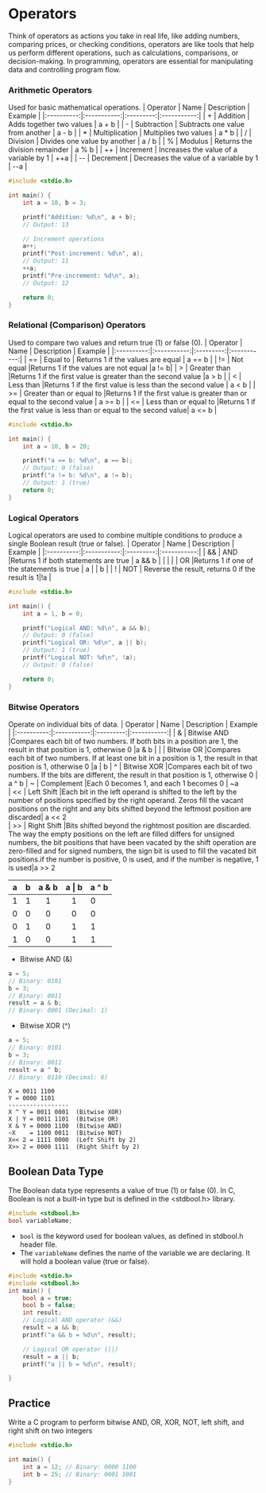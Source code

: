 # Operators

Think of operators as actions you take in real life, like adding numbers, comparing prices, or checking conditions, operators are like tools that help us perform different operations, such as calculations, comparisons, or decision-making. In programming, operators are essential for manipulating data and controlling program flow.




### Arithmetic Operators

Used for basic mathematical operations.
| Operator | Name   | Description | Example  |
|:----------:|:-----------:|:---------:|:-----------:|
| +      |  Addition   |   	Adds together two values      |     a + b        |
| -      |   Subtraction  | Subtracts one value from another     |     a - b         |
| *      |   Multiplication  |    Multiplies two values     |    a * b         |
| /      |   	Division  |    Divides one value by another     |     a / b       |
| %      |    Modulus |      Returns the division remainder   |   a % b          |
| ++     |    Increment |     	Increases the value of a variable by 1    |   ++a          |
| --     |    Decrement |     	Decreases the value of a variable by 1    |   --a          |

 
```c
#include <stdio.h>

int main() {
    int a = 10, b = 3;

    printf("Addition: %d\n", a + b);
    // Output: 13

    // Increment operations
    a++;
    printf("Post-increment: %d\n", a);
    // Output: 11
    ++a;
    printf("Pre-increment: %d\n", a);
    // Output: 12

    return 0;
}
```
### Relational (Comparison) Operators

Used to compare two values and return true (1) or false (0).
| Operator | Name   | Description | Example  |
|:----------:|:-----------:|:---------:|:-----------:|
| ==          |  	Equal to   |   Returns 1 if the values are equal     |    a == b         |
| !=      | Not equal  |Returns 1 if the values are not equal |a != b|
| >      | Greater than |Returns 1 if the first value is greater than the second value |a > b |
| <      | Less than  |Returns 1 if the first value is less than the second value | a < b |
| >=     | Greater than or equal to |Returns 1 if the first value is greater than or equal to the second value |   a >= b   |
| <=     | Less than or equal to |Returns 1 if the first value is less than or equal to the second value|      a <= b        |  

```c
#include <stdio.h>

int main() {
    int a = 10, b = 20;

    printf("a == b: %d\n", a == b);
    // Output: 0 (false)
    printf("a != b: %d\n", a != b);
    // Output: 1 (true)
    return 0;
}
```


### Logical Operators

Logical operators are used to combine multiple conditions to produce a single Boolean result (true or false).
| Operator | Name   | Description | Example  |
|:----------:|:-----------:|:---------:|:-----------:|
| &&     | AND |Returns 1 if both statements are true | a && b |
|  \| \|   | OR |Returns 1 if one of the statements is true | a \| \| b   |
| !      |	NOT | Reverse the result, returns 0 if the result is 1|!a |

```c
#include <stdio.h>

int main() {
    int a = 1, b = 0;

    printf("Logical AND: %d\n", a && b);
    // Output: 0 (false)
    printf("Logical OR: %d\n", a || b);
    // Output: 1 (true)
    printf("Logical NOT: %d\n", !a);
    // Output: 0 (false)

    return 0;
}
```

### Bitwise Operators

Operate on individual bits of data.
| Operator | Name   | Description | Example  |
|:----------:|:-----------:|:---------:|:-----------:|
| &      | Bitwise AND |Compares each bit of two numbers. If both bits in a position are 1, the result in that position is 1, otherwise 0     |a & b 
| \|     | Bitwise OR  |Compares each bit of two numbers. If at least one bit in a position is 1, the result in that position is 1, otherwise 0     |a \| b 
| ^      | Bitwise XOR |Compares each bit of two numbers. If the bits are different, the result in that position is 1, otherwise 0       | a ^ b
| ~      | Complement  |Each 0 becomes 1, and each 1 becomes 0   | ~a  
| <<     | Left Shift  |Each bit in the left operand is shifted to the left by the number of positions specified by the right operand. Zeros fill the vacant positions on the right and any bits shifted beyond the leftmost position are discarded|  a << 2   
| >>     |  Right Shift |Bits shifted beyond the rightmost position are discarded. The way the empty positions on the left are filled differs for unsigned numbers, the bit positions that have been vacated by the shift operation are zero-filled and for signed numbers, the sign bit is used to fill the vacated bit positions.if the number is positive, 0 is used, and if the number is negative, 1 is used|a >> 2 


   | a | b | a & b | a \| b | a ^ b |
   |:---:|:---:|:-------:|:--------:|-------|
   | 1 | 1 | 1     | 1      | 0     |
   | 0 | 0 | 0     | 0      | 0     |
   | 0 | 1 | 0     | 1      | 1     |
   | 1 | 0 | 0     | 1      | 1     |
 
 * Bitwise AND (&)
```c
a = 5;
// Binary: 0101
b = 3;
// Binary: 0011
result = a & b;
// Binary: 0001 (Decimal: 1)
```
 * Bitwise XOR (^)
```c
a = 5;
// Binary: 0101
b = 3;
// Binary: 0011
result = a ^ b;
// Binary: 0110 (Decimal: 6)
```



```
X = 0011 1100
Y = 0000 1101
-----------------
X ^ Y = 0011 0001  (Bitwise XOR)
X | Y = 0011 1101  (Bitwise OR)
X & Y = 0000 1100  (Bitwise AND)
~X    = 1100 0011  (Bitwise NOT)
X<< 2 = 1111 0000  (Left Shift by 2)
X>> 2 = 0000 1111  (Right Shift by 2)

```


## Boolean Data Type

The Boolean data type represents a value of true (1) or false (0). In C, Boolean is not a built-in type but is defined in the <stdbool.h> library.


```c
#include <stdbool.h>
bool variableName;
```

* `bool` is the keyword used for boolean values, as defined in stdbool.h header file.
* The `variableName` defines the name of the variable we are declaring. It will hold a boolean value (true or false).

```c
#include <stdio.h>
#include <stdbool.h>
int main() {
    bool a = true;
    bool b = false;
    int result;
    // Logical AND operator (&&)
    result = a && b;
    printf("a && b = %d\n", result);

    // Logical OR operator (||)
    result = a || b;
    printf("a || b = %d\n", result);

}
```



## **Practice**
Write a C program to perform bitwise AND, OR, XOR, NOT, left shift, and right shift on two integers

```c
#include <stdio.h>

int main() {
    int a = 12; // Binary: 0000 1100
    int b = 25; // Binary: 0001 1001
}

```
